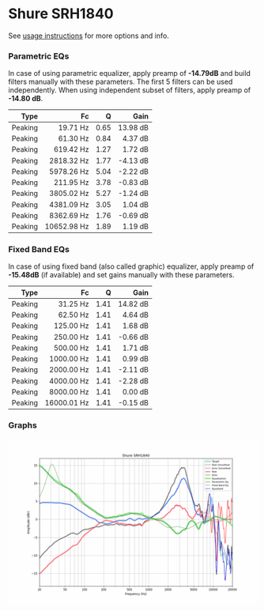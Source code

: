 # Shure SRH1840
See [usage instructions](https://github.com/jaakkopasanen/AutoEq#usage) for more options and info.

### Parametric EQs
In case of using parametric equalizer, apply preamp of **-14.79dB** and build filters manually
with these parameters. The first 5 filters can be used independently.
When using independent subset of filters, apply preamp of **-14.80 dB**.

| Type    | Fc          |    Q | Gain     |
|--------:|------------:|-----:|---------:|
| Peaking | 19.71 Hz    | 0.65 | 13.98 dB |
| Peaking | 61.30 Hz    | 0.84 | 4.37 dB  |
| Peaking | 619.42 Hz   | 1.27 | 1.72 dB  |
| Peaking | 2818.32 Hz  | 1.77 | -4.13 dB |
| Peaking | 5978.26 Hz  | 5.04 | -2.22 dB |
| Peaking | 211.95 Hz   | 3.78 | -0.83 dB |
| Peaking | 3805.02 Hz  | 5.27 | -1.24 dB |
| Peaking | 4381.09 Hz  | 3.05 | 1.04 dB  |
| Peaking | 8362.69 Hz  | 1.76 | -0.69 dB |
| Peaking | 10652.98 Hz | 1.89 | 1.19 dB  |

### Fixed Band EQs
In case of using fixed band (also called graphic) equalizer, apply preamp of **-15.48dB**
(if available) and set gains manually with these parameters.

| Type    | Fc          |    Q | Gain     |
|--------:|------------:|-----:|---------:|
| Peaking | 31.25 Hz    | 1.41 | 14.82 dB |
| Peaking | 62.50 Hz    | 1.41 | 4.64 dB  |
| Peaking | 125.00 Hz   | 1.41 | 1.68 dB  |
| Peaking | 250.00 Hz   | 1.41 | -0.66 dB |
| Peaking | 500.00 Hz   | 1.41 | 1.71 dB  |
| Peaking | 1000.00 Hz  | 1.41 | 0.99 dB  |
| Peaking | 2000.00 Hz  | 1.41 | -2.11 dB |
| Peaking | 4000.00 Hz  | 1.41 | -2.28 dB |
| Peaking | 8000.00 Hz  | 1.41 | 0.00 dB  |
| Peaking | 16000.01 Hz | 1.41 | -0.15 dB |

### Graphs
![](./Shure%20SRH1840.png)